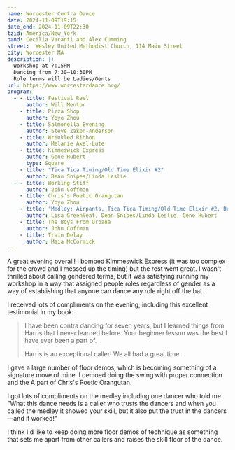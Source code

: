 ```yaml
---
name: Worcester Contra Dance
date: 2024-11-09T19:15
date_end: 2024-11-09T22:30
tzid: America/New_York
band: Cecilia Vacanti and Alex Cumming
street:  Wesley United Methodist Church, 114 Main Street
city: Worcester MA
description: |+
  Workshop at 7:15PM  
  Dancing from 7:30–10:30PM  
  Role terms will be Ladies/Gents
url: https://www.worcesterdance.org/
program:
  - - title: Festival Reel
      author: Will Mentor
    - title: Pizza Shop
      author: Yoyo Zhou
    - title: Salmonella Evening
      author: Steve Zakon-Anderson
    - title: Wrinkled Ribbon
      author: Melanie Axel-Lute
    - title: Kimmeswick Express
      author: Gene Hubert
      type: Square
    - title: "Tica Tica Timing/Old Time Elixir #2"
      author: Dean Snipes/Linda Leslie
  - - title: Working Stiff
      author: John Coffman
    - title: Chris's Poetic Orangutan
      author: Yoyo Zhou
    - title: "Medley: Airpants, Tica Tica Timing/Old Time Elixir #2, Butter"
      author: Lisa Greenleaf, Dean Snipes/Linda Leslie, Gene Hubert
    - title: The Boys From Urbana
      author: John Coffman
    - title: Train Delay
      author: Maia McCormick
---
```


A great evening overall! I bombed Kimmeswick Express (it was too complex for the crowd and I messed up the timing) but the rest went great. I wasn't thrilled about calling gendered terms, but it was satisfying running my workshop in a way that assigned people roles regardless of gender as a way of establishing that anyone can dance any role right off the bat.

I received lots of compliments on the evening, including this excellent testimonial in my book:

> I have been contra dancing for seven years, but I learned things from Harris that I never learned before. Your beginner lesson was the best I have ever been a part of.
>
> Harris is an exceptional caller! We all had a great time.

I gave a large number of floor demos, which is becoming something of a signature move of mine. I demoed doing the swing with proper connection and the A part of Chris's Poetic Orangutan.

I got lots of compliments on the medley including one dancer who told me "What this dance needs is a caller who trusts the dancers and when you called the medley it showed your skill, but it also put the trust in the dancers—and it worked!"

I think I'd like to keep doing more floor demos of technique as something that sets me apart from other callers and raises the skill floor of the dance.
